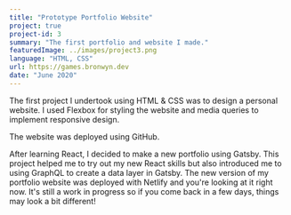 ```yaml
---
title: "Prototype Portfolio Website"
project: true
project-id: 3
summary: "The first portfolio and website I made."
featuredImage: ../images/project3.png
language: "HTML, CSS"
url: https://games.bronwyn.dev
date: "June 2020"
---
```


The first project I undertook using HTML & CSS was to design a personal website. 
I used Flexbox for styling the website and media queries to implement responsive design.

The website was deployed using GitHub.

After learning React, I decided to make a new portfolio using Gatsby. This project helped me to try out my new React skills but also introduced me to using GraphQL to create a data layer in Gatsby. 
The new version of my portfolio website was deployed with Netlify and you're looking at it right now. It's still a work in progress so if you come back in a few days, things may look a bit different!
